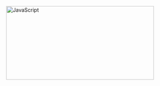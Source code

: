 <div>
  <img src="https://itproger.com/img/news/1540394188.jpg" title="JavaScript" alt="JavaScript" width="400" height="200"/>&nbsp;
</div>
